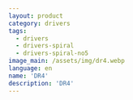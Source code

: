 ```yaml
---
layout: product
category: drivers
tags:
  - drivers
  - drivers-spiral
  - drivers-spiral-no5
image_main: /assets/img/dr4.webp
language: en
name: 'DR4'
description: 'DR4'
---
```


